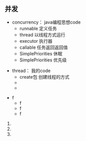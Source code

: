 ## 并发

* concurrency： java编程思想code
    * runnable 定义任务
    * thread 以线程方式运行
    * executor 执行器
    * callable 任务返回返回值
    * SimplePriorities 休眠
    * SimplePriorities 优先级
+ thread： 我的code
    + create包 创建线程的方式
    +
    +
- f
    - f
    - f
    - f
    


1.
1.
2.